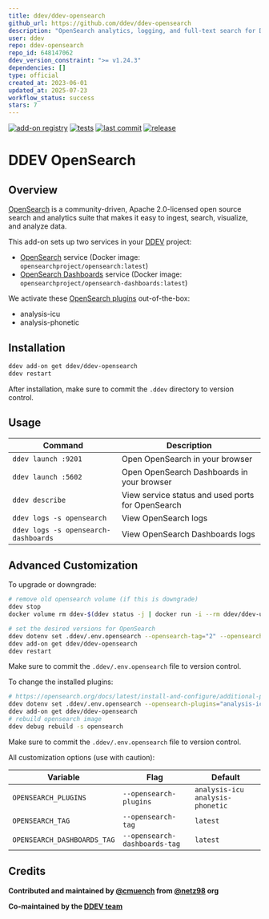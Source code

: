 ```yaml
---
title: ddev/ddev-opensearch
github_url: https://github.com/ddev/ddev-opensearch
description: "OpenSearch analytics, logging, and full-text search for DDEV"
user: ddev
repo: ddev-opensearch
repo_id: 648147062
ddev_version_constraint: ">= v1.24.3"
dependencies: []
type: official
created_at: 2023-06-01
updated_at: 2025-07-23
workflow_status: success
stars: 7
---
```


[![add-on registry](https://img.shields.io/badge/DDEV-Add--on_Registry-blue)](https://addons.ddev.com)
[![tests](https://github.com/ddev/ddev-opensearch/actions/workflows/tests.yml/badge.svg?branch=main)](https://github.com/ddev/ddev-opensearch/actions/workflows/tests.yml?query=branch%3Amain)
[![last commit](https://img.shields.io/github/last-commit/ddev/ddev-opensearch)](https://github.com/ddev/ddev-opensearch/commits)
[![release](https://img.shields.io/github/v/release/ddev/ddev-opensearch)](https://github.com/ddev/ddev-opensearch/releases/latest)

# DDEV OpenSearch

## Overview

[OpenSearch](https://opensearch.org/) is a community-driven, Apache 2.0-licensed open source search and analytics suite that makes it easy to ingest, search, visualize, and analyze data.

This add-on sets up two services in your [DDEV](https://ddev.com) project:

- [OpenSearch](https://opensearch.org/) service (Docker image: `opensearchproject/opensearch:latest`)
- [OpenSearch Dashboards](https://opensearch.org/docs/latest/dashboards/) service (Docker image: `opensearchproject/opensearch-dashboards:latest`)

We activate these [OpenSearch plugins](https://opensearch.org/docs/latest/install-and-configure/additional-plugins/index/) out-of-the-box:

- analysis-icu
- analysis-phonetic

## Installation

```bash
ddev add-on get ddev/ddev-opensearch
ddev restart
```

After installation, make sure to commit the `.ddev` directory to version control.

## Usage

| Command | Description |
| ------- | ----------- |
| `ddev launch :9201` | Open OpenSearch in your browser |
| `ddev launch :5602` | Open OpenSearch Dashboards in your browser |
| `ddev describe` | View service status and used ports for OpenSearch |
| `ddev logs -s opensearch` | View OpenSearch logs |
| `ddev logs -s opensearch-dashboards` | View OpenSearch Dashboards logs |

## Advanced Customization

To upgrade or downgrade:

```bash
# remove old opensearch volume (if this is downgrade)
ddev stop
docker volume rm ddev-$(ddev status -j | docker run -i --rm ddev/ddev-utilities jq -r '.raw.name')_opensearch

# set the desired versions for OpenSearch
ddev dotenv set .ddev/.env.opensearch --opensearch-tag="2" --opensearch-dashboards-tag="2"
ddev add-on get ddev/ddev-opensearch
ddev restart
```

Make sure to commit the `.ddev/.env.opensearch` file to version control.

To change the installed plugins:

```bash
# https://opensearch.org/docs/latest/install-and-configure/additional-plugins/index/
ddev dotenv set .ddev/.env.opensearch --opensearch-plugins="analysis-icu analysis-phonetic"
ddev add-on get ddev/ddev-opensearch
# rebuild opensearch image
ddev debug rebuild -s opensearch
```

Make sure to commit the `.ddev/.env.opensearch` file to version control.

All customization options (use with caution):

| Variable | Flag | Default |
| -------- | ---- | ------- |
| `OPENSEARCH_PLUGINS` | `--opensearch-plugins` | `analysis-icu analysis-phonetic` |
| `OPENSEARCH_TAG` | `--opensearch-tag` | `latest` |
| `OPENSEARCH_DASHBOARDS_TAG` | `--opensearch-dashboards-tag` | `latest` |

## Credits

**Contributed and maintained by [@cmuench](https://github.com/cmuench) from [@netz98](https://github.com/netz98) org**

**Co-maintained by the [DDEV team](https://ddev.com/support-ddev/)**
